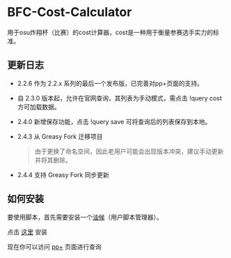 # BFC-Cost-Calculator
用于osu炸翔杯（比赛）的cost计算器，cost是一种用于衡量参赛选手实力的标准。

## 更新日志
- 2.2.6 作为 2.2.x 系列的最后一个发布版，已完善对pp+页面的支持。
- 自 2.3.0 版本起，允许在官网查询，其列表为手动模式，需点击 !query cost 方可加载数据。
- 2.4.0 新增保存功能，点击 !query save 可将查询后的列表保存到本地。
- 2.4.3 从 Greasy Fork 迁移项目

  > 由于更换了命名空间，因此老用户可能会出现版本冲突，建议手动更新并将其删除。

- 2.4.4 支持 Greasy Fork 同步更新

## 如何安装
要使用脚本，首先需要安装一个[油候](http://tampermonkey.net/)（用户脚本管理器）。

点击 [这里](https://github.com/MutoMagic/BFC-Cost-Calculator/raw/master/BFC%20Cost%20Calculator.user.js) 安装

现在你可以访问 [pp+](https://syrin.me/pp+/) 页面进行查询
